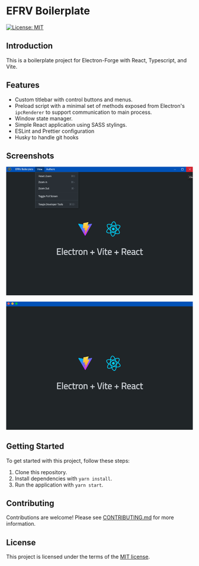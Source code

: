# EFRV Boilerplate

[![License: MIT](https://img.shields.io/badge/License-MIT-yellow.svg)](https://opensource.org/licenses/MIT)

## Introduction

This is a boilerplate project for Electron-Forge with React, Typescript, and Vite.

## Features

- Custom titlebar with control buttons and menus.
- Preload script with a minimal set of methods exposed from Electron's `ipcRenderer` to support communication to main process.
- Window state manager.
- Simple React application using SASS stylings.
- ESLint and Prettier configuration
- Husky to handle git hooks

## Screenshots

![Screenshot of the application on windows](./screenshots/window-win.png)

![Screenshot of the application on macOS](./screenshots/window-mac.png)

## Getting Started

To get started with this project, follow these steps:

1. Clone this repository.
2. Install dependencies with `yarn install`.
3. Run the application with `yarn start`.

## Contributing

Contributions are welcome! Please see [CONTRIBUTING.md](./CONTRIBUTING.md) for more information.

## License

This project is licensed under the terms of the [MIT license](./LICENSE).
